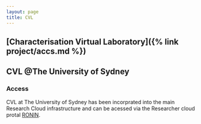 ```yaml
---
layout: page
title: CVL
---
```


## [Characterisation Virtual Laboratory]({% link project/accs.md %})

## CVL @The University of Sydney

### Access

CVL at The University of Sydney has been incorprated into the main Research Cloud infrastructure and can be acessed via the Researcher cloud protal [RONIN](https://ronin.sydneyuni.cloud).
